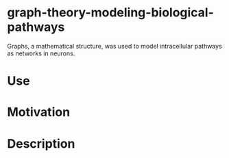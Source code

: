 # graph-theory-modeling-biological-pathways
Graphs, a mathematical structure, was used to model intracellular pathways as networks in neurons.

# Use

# Motivation

# Description
